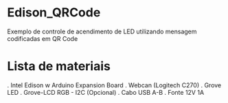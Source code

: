 # Edison_QRCode

Exemplo de controle de acendimento de LED utilizando
mensagem codificadas em QR Code

# Lista de materiais
. Intel Edison w Arduino Expansion Board
. Webcan (Logitech C270)
. Grove LED
. Grove-LCD RGB - I2C (Opcional)
. Cabo USB A-B
. Fonte 12V 1A
